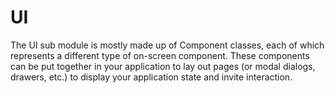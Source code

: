 # UI
<!-- id: UI -->
<!-- typings: ../../../../dist/core/typings/UI -->

The UI sub module is mostly made up of Component classes, each of which represents a different type of on-screen component. These components can be put together in your application to lay out pages (or modal dialogs, drawers, etc.) to display your application state and invite interaction.
